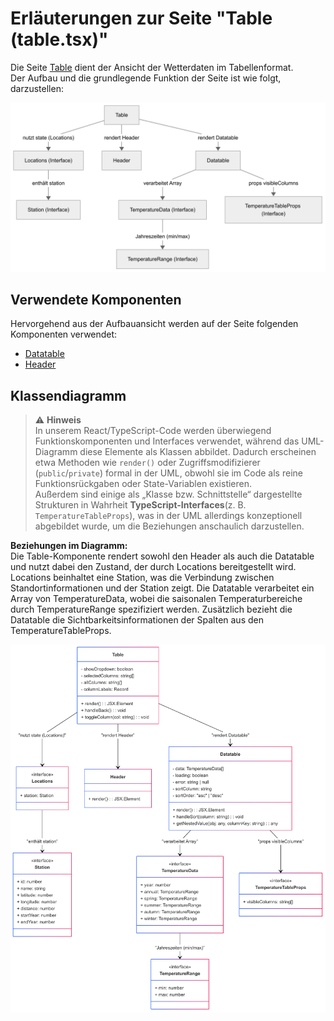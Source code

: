 # Erläuterungen zur Seite "Table (table.tsx)"
Die Seite [Table](../src/pages/table.tsx) dient der Ansicht der Wetterdaten im Tabellenformat. <br>
Der Aufbau und die grundlegende Funktion der Seite ist wie folgt, darzustellen:

![Overview](../doc/img/Table_Overview.png)

## Verwendete Komponenten
Hervorgehend aus der Aufbauansicht werden auf der Seite folgenden Komponenten verwendet:
- [Datatable](../src/components/datatable.tsx)
- [Header](../src/layouts/header.tsx)


## Klassendiagramm
> ⚠ **Hinweis**  
> In unserem React/TypeScript-Code werden überwiegend Funktionskomponenten und Interfaces verwendet, während das UML-Diagramm diese Elemente als Klassen abbildet. Dadurch erscheinen etwa Methoden wie `render()` oder Zugriffsmodifizierer (`public`/`private`) formal in der UML, obwohl sie im Code als reine Funktionsrückgaben oder State-Variablen existieren.  
> Außerdem sind einige als „Klasse bzw. Schnittstelle“ dargestellte Strukturen in Wahrheit **TypeScript-Interfaces**(z. B. `TemperatureTableProps`), was in der UML allerdings konzeptionell abgebildet wurde, um die Beziehungen anschaulich darzustellen.

**Beziehungen im Diagramm:**<br>
Die Table-Komponente rendert sowohl den Header als auch die Datatable und nutzt dabei den Zustand, der durch Locations bereitgestellt wird. Locations beinhaltet eine Station, was die Verbindung zwischen Standortinformationen und der Station zeigt. Die Datatable verarbeitet ein Array von TemperatureData, wobei die saisonalen Temperaturbereiche durch TemperatureRange spezifiziert werden. Zusätzlich bezieht die Datatable die Sichtbarkeitsinformationen der Spalten aus den TemperatureTableProps.
<br>


![Detailansicht](../doc/img/Table_Detailed.png)
